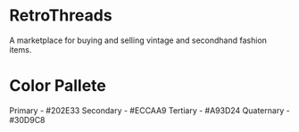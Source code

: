 # RetroThreads

A marketplace for buying and selling vintage and secondhand fashion items.

# Color Pallete
Primary - #202E33
Secondary - #ECCAA9
Tertiary - #A93D24
Quaternary - #30D9C8
